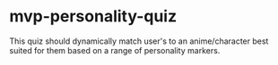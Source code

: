 # mvp-personality-quiz
This quiz should dynamically match user's to an anime/character best suited for them based on a range of personality markers.
